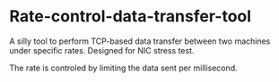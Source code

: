 # Rate-control-data-transfer-tool

A silly tool to perform TCP-based data transfer between two machines under specific rates. Designed for NIC stress test.

The rate is controled by limiting the data sent per millisecond. 